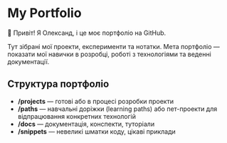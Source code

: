 # My Portfolio

👋 Привіт! Я Олександ, і це моє портфоліо на GitHub.

Тут зібрані мої проекти, експерименти та нотатки. Мета портфоліо — показати мої навички в розробці, роботі з технологіями та веденні документації.

## Структура портфоліо

- **/projects** — готові або в процесі розробки проекти
- **/paths** — навчальні доріжки (learning paths) або пет-проекти для відпрацювання конкретних технологій
- **/docs** — документація, конспекти, туторіали
- **/snippets** — невеликі шматки коду, цікаві приклади
